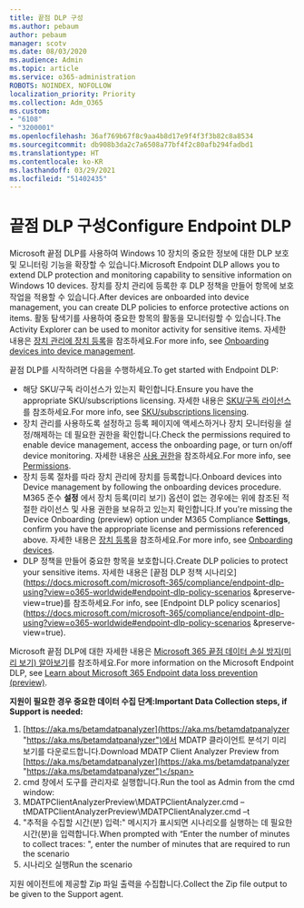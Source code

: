 ```yaml
---
title: 끝점 DLP 구성
ms.author: pebaum
author: pebaum
manager: scotv
ms.date: 08/03/2020
ms.audience: Admin
ms.topic: article
ms.service: o365-administration
ROBOTS: NOINDEX, NOFOLLOW
localization_priority: Priority
ms.collection: Adm_O365
ms.custom:
- "6108"
- "3200001"
ms.openlocfilehash: 36af769b67f8c9aa4b8d17e9f4f3f3b82c8a8534
ms.sourcegitcommit: db908b3da2c7a6508a77bf4f2c80afb294fadbd1
ms.translationtype: HT
ms.contentlocale: ko-KR
ms.lasthandoff: 03/29/2021
ms.locfileid: "51402435"
---
```

# <a name="configure-endpoint-dlp"></a><span data-ttu-id="4599e-102">끝점 DLP 구성</span><span class="sxs-lookup"><span data-stu-id="4599e-102">Configure Endpoint DLP</span></span>

<span data-ttu-id="4599e-103">Microsoft 끝점 DLP를 사용하여 Windows 10 장치의 중요한 정보에 대한 DLP 보호 및 모니터링 기능을 확장할 수 있습니다.</span><span class="sxs-lookup"><span data-stu-id="4599e-103">Microsoft Endpoint DLP allows you to extend DLP protection and monitoring capability to sensitive information on Windows 10 devices.</span></span> <span data-ttu-id="4599e-104">장치를 장치 관리에 등록한 후 DLP 정책을 만들어 항목에 보호 작업을 적용할 수 있습니다.</span><span class="sxs-lookup"><span data-stu-id="4599e-104">After devices are onboarded into device management, you can create DLP policies to enforce protective actions on items.</span></span> <span data-ttu-id="4599e-105">활동 탐색기를 사용하여 중요한 항목의 활동을 모니터링할 수 있습니다.</span><span class="sxs-lookup"><span data-stu-id="4599e-105">The Activity Explorer can be used to monitor activity for sensitive items.</span></span> <span data-ttu-id="4599e-106">자세한 내용은 [장치 관리에 장치 등록](https://docs.microsoft.com/microsoft-365/compliance/endpoint-dlp-getting-started#onboarding-devices-into-device-management)을 참조하세요.</span><span class="sxs-lookup"><span data-stu-id="4599e-106">For more info, see [Onboarding devices into device management](https://docs.microsoft.com/microsoft-365/compliance/endpoint-dlp-getting-started#onboarding-devices-into-device-management).</span></span>  

<span data-ttu-id="4599e-107">끝점 DLP를 시작하려면 다음을 수행하세요.</span><span class="sxs-lookup"><span data-stu-id="4599e-107">To get started with Endpoint DLP:</span></span>

- <span data-ttu-id="4599e-108">해당 SKU/구독 라이선스가 있는지 확인합니다.</span><span class="sxs-lookup"><span data-stu-id="4599e-108">Ensure you have the appropriate SKU/subscriptions licensing.</span></span> <span data-ttu-id="4599e-109">자세한 내용은 [SKU/구독 라이선스](https://docs.microsoft.com/microsoft-365/compliance/endpoint-dlp-getting-started#skusubscriptions-licensing)를 참조하세요.</span><span class="sxs-lookup"><span data-stu-id="4599e-109">For more info, see [SKU/subscriptions licensing](https://docs.microsoft.com/microsoft-365/compliance/endpoint-dlp-getting-started#skusubscriptions-licensing).</span></span>
- <span data-ttu-id="4599e-110">장치 관리를 사용하도록 설정하고 등록 페이지에 액세스하거나 장치 모니터링을 설정/해제하는 데 필요한 권한을 확인합니다.</span><span class="sxs-lookup"><span data-stu-id="4599e-110">Check the permissions required to enable device management, access the onboarding page, or turn on/off device monitoring.</span></span> <span data-ttu-id="4599e-111">자세한 내용은 [사용 권한](https://docs.microsoft.com/microsoft-365/compliance/endpoint-dlp-getting-started#permissions)을 참조하세요.</span><span class="sxs-lookup"><span data-stu-id="4599e-111">For more info, see [Permissions](https://docs.microsoft.com/microsoft-365/compliance/endpoint-dlp-getting-started#permissions).</span></span>
- <span data-ttu-id="4599e-112">장치 등록 절차를 따라 장치 관리에 장치를 등록합니다.</span><span class="sxs-lookup"><span data-stu-id="4599e-112">Onboard devices into Device management by following the onboarding devices procedure.</span></span> <span data-ttu-id="4599e-113">M365 준수 **설정** 에서 장치 등록(미리 보기) 옵션이 없는 경우에는 위에 참조된 적절한 라이선스 및 사용 권한을 보유하고 있는지 확인합니다.</span><span class="sxs-lookup"><span data-stu-id="4599e-113">If you're missing the Device Onboarding (preview) option under M365 Compliance  **Settings**, confirm you have the appropriate license and permissions referenced above.</span></span> <span data-ttu-id="4599e-114">자세한 내용은 [장치 등록](https://docs.microsoft.com/microsoft-365/compliance/endpoint-dlp-getting-started#onboarding-devices)을 참조하세요.</span><span class="sxs-lookup"><span data-stu-id="4599e-114">For more info, see [Onboarding devices](https://docs.microsoft.com/microsoft-365/compliance/endpoint-dlp-getting-started#onboarding-devices).</span></span> 
- <span data-ttu-id="4599e-115">DLP 정책을 만들어 중요한 항목을 보호합니다.</span><span class="sxs-lookup"><span data-stu-id="4599e-115">Create DLP policies to protect your sensitive items.</span></span> <span data-ttu-id="4599e-116">자세한 내용은 [끝점 DLP 정책 시나리오](https://docs.microsoft.com/microsoft-365/compliance/endpoint-dlp-using?view=o365-worldwide#endpoint-dlp-policy-scenarios &preserve-view=true)를 참조하세요.</span><span class="sxs-lookup"><span data-stu-id="4599e-116">For info, see [Endpoint DLP policy scenarios](https://docs.microsoft.com/microsoft-365/compliance/endpoint-dlp-using?view=o365-worldwide#endpoint-dlp-policy-scenarios &preserve-view=true).</span></span>

<span data-ttu-id="4599e-117">Microsoft 끝점 DLP에 대한 자세한 내용은 [Microsoft 365 끝점 데이터 손실 방지(미리 보기) 알아보기](https://docs.microsoft.com/microsoft-365/compliance/endpoint-dlp-learn-about)를 참조하세요.</span><span class="sxs-lookup"><span data-stu-id="4599e-117">For more information on the Microsoft Endpoint DLP, see [Learn about Microsoft 365 Endpoint data loss prevention (preview)](https://docs.microsoft.com/microsoft-365/compliance/endpoint-dlp-learn-about).</span></span>

<span data-ttu-id="4599e-118">**지원이 필요한 경우 중요한 데이터 수집 단계:**</span><span class="sxs-lookup"><span data-stu-id="4599e-118">**Important Data Collection steps, if Support is needed:**</span></span>

1. <span data-ttu-id="4599e-119">[https://aka.ms/betamdatpanalyzer](https://aka.ms/betamdatpanalyzer "https://aka.ms/betamdatpanalyzer")에서 MDATP 클라이언트 분석기 미리 보기를 다운로드합니다.</span><span class="sxs-lookup"><span data-stu-id="4599e-119">Download MDATP Client Analyzer Preview from [https://aka.ms/betamdatpanalyzer](https://aka.ms/betamdatpanalyzer "https://aka.ms/betamdatpanalyzer")</span></span>
2. <span data-ttu-id="4599e-120">cmd 창에서 도구를 관리자로 실행합니다.</span><span class="sxs-lookup"><span data-stu-id="4599e-120">Run the tool as Admin from the cmd window:</span></span>
3. <span data-ttu-id="4599e-121">MDATPClientAnalyzerPreview\MDATPClientAnalyzer.cmd –t</span><span class="sxs-lookup"><span data-stu-id="4599e-121">MDATPClientAnalyzerPreview\MDATPClientAnalyzer.cmd –t</span></span>
4. <span data-ttu-id="4599e-122">"추적을 수집할 시간(분) 입력:" 메시지가 표시되면 시나리오를 실행하는 데 필요한 시간(분)을 입력합니다.</span><span class="sxs-lookup"><span data-stu-id="4599e-122">When prompted with “Enter the number of minutes to collect traces: ", enter the number of minutes that are required to run the scenario</span></span>
5. <span data-ttu-id="4599e-123">시나리오 실행</span><span class="sxs-lookup"><span data-stu-id="4599e-123">Run the scenario</span></span>

<span data-ttu-id="4599e-124">지원 에이전트에 제공할 Zip 파일 출력을 수집합니다.</span><span class="sxs-lookup"><span data-stu-id="4599e-124">Collect the Zip file output to be given to the Support agent.</span></span>
